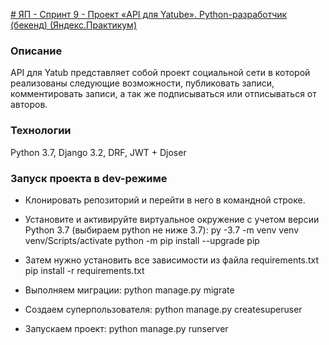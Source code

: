 [# ЯП - Спринт 9 - Проект «API для Yatube». Python-разработчик (бекенд) (Яндекс.Практикум)](https://github.com/Mane26/api_final_yatube.git)

### Описание

API для Yatub представляет собой проект социальной сети в которой реализованы следующие возможности, публиковать записи, комментировать записи, а так же подписываться или отписываться от авторов.

### Технологии

Python 3.7, Django 3.2, DRF, JWT + Djoser

### Запуск проекта в dev-режиме

- Клонировать репозиторий и перейти в него в командной строке.
- Установите и активируйте виртуальное окружение c учетом версии Python 3.7 (выбираем python не ниже 3.7):
py -3.7 -m venv venv
venv/Scripts/activate
python -m pip install --upgrade pip

- Затем нужно установить все зависимости из файла requirements.txt
pip install -r requirements.txt

- Выполняем миграции:
python manage.py migrate

- Создаем суперпользователя:
python manage.py createsuperuser

- Запускаем проект:
python manage.py runserver

